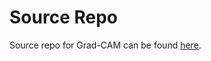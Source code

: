 # Source Repo

Source repo for Grad-CAM can be found [here](https://github.com/kazuto1011/grad-cam-pytorch/).
